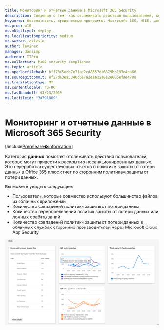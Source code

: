 ```yaml
---
title: Мониторинг и отчетные данные в Microsoft 365 Security
description: Сведения о том, как отслеживать действия пользователей, которые могут привести к раскрытию несанкционированных данных.
keywords: безопасность, вредоносные программы, Microsoft 365, M365, центр безопасности, монитор, отчет, данные
ms.prod: w10
ms.mktglfcycl: deploy
ms.localizationpriority: medium
ms.author: ellevin
author: levinec
manager: dansimp
audience: ITPro
ms.collection: M365-security-compliance
ms.topic: article
ms.openlocfilehash: bff73d5ecb7e71ae2cd8557d16879bb197e4ca66
ms.sourcegitcommit: ef27da3ea5340d6e7a2eaa1288e2e005ef8e4788
ms.translationtype: MT
ms.contentlocale: ru-RU
ms.lasthandoff: 03/23/2019
ms.locfileid: "30791869"
---
```

# <a name="monitor-and-report-data-in-microsoft-365-security"></a>Мониторинг и отчетные данные в Microsoft 365 Security

[!include[Prerelease�information](prerelease.md)]

Категория **данных** помогает отслеживать действия пользователей, которые могут привести к раскрытию несанкционированных данных. Это переработка существующих отчетов о политике защиты от потери данных в Office 365 плюс отчет по сторонним политикам защиты от потери данных.

Вы можете увидеть следующее:

* Пользователи, которые совместно используют большинство файлов из облачных приложений
* Количество совпадений политики защиты от потери данных
* Количество переопределений политик защиты от потери данных или ложных срабатываний
* Количество совпадений политики защиты от потери данных в облачных службах сторонних производителей через Microsoft Cloud App Security

![Категория данных страницы отчетов о _Амп_ мониторинга](./media/security-docs/data.png)